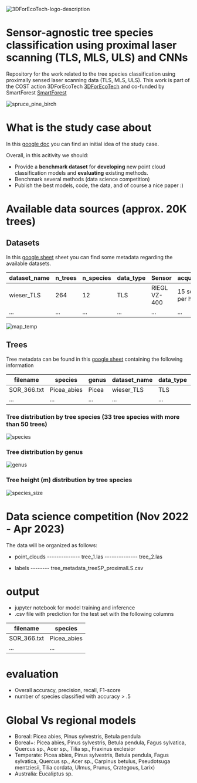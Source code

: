 
![3DForEcoTech-logo-description](https://user-images.githubusercontent.com/5663984/174446150-32e31872-2003-4af9-95d4-a1abfca0b744.png)

# Sensor-agnostic tree species classification using proximal laser scanning (TLS, MLS, ULS) and CNNs
Repository for the work related to the tree species classification using proximally sensed laser scanning data (TLS, MLS, ULS). This work is part of the COST action 3DForEcoTech [3DForEcoTech](https://3dforecotech.eu/) and co-funded by SmartForest [SmartForest](https://smartforest.no/)

![spruce_pine_birch](https://user-images.githubusercontent.com/5663984/192355795-8495b87c-a31f-46b1-99fb-58e790845f70.png)


# What is the study case about
In this [google doc](https://docs.google.com/document/d/1ZbccmFbWLmyGxzJlcaE7QMqwauBFxgBb3gTPkEImuwg/edit) you can find an initial idea of the study case.

Overall, in this acitivity we should:
 - Provide a **benchmark dataset** for **developing** new point cloud classification models and **evaluating** existing methods.
 - Benchmark several methods (data science competition)
 - Publish the best models, code, the data, and of course a nice paper :)

# Available data sources (approx. 20K trees)
## Datasets
In this [google sheet](https://docs.google.com/spreadsheets/d/1qxj27Yh8B33I5eS9MAO9V_PJsr9OxU-kN3pY4TSlWHY/edit?usp=sharing)  sheet you can find some metadata regarding the available datasets. 

| dataset_name  | n_trees | n_species | data_type | Sensor | acquisition | annotation_quality | forest_type | x | y |
| ------------- | ------------- | ------------- | ------------- | ------------- | ------------- | ------------- | ------------- | ------------- | ------------- |
| wieser_TLS  | 264 | 12 | TLS | RIEGL VZ-400 | 15 scans per ha | manual | temperate | 14.7073 | 48.6638 |
| ...  | ... | ... | ... | ... | ... | ... | ... | ... | ... |

![map_temp](https://user-images.githubusercontent.com/5663984/192165940-31600278-932c-4580-84aa-78ebe12ec16f.PNG)

## Trees 
Tree metadata can be found in this [google sheet](https://docs.google.com/spreadsheets/d/1zOk9QKjz9j-8_QKqzl1kNqKImPl9e9snVPHjyCu3AE8/edit?usp=sharing) containing the following information

| filename  | species | genus | dataset_name | data_type | tree_H |
| ------------- | ------------- | ------------- | ------------- | ------------- | ------------- | 
| SOR_366.txt  | Picea_abies | Picea | wieser_TLS | TLS | 15.5 | 
| ...  | ... | ... | ... | ... | ... | ... | 

### Tree distribution by tree species (33 tree species with more than 50 trees)
![species](https://user-images.githubusercontent.com/5663984/205465716-c48ad95e-c2a8-4c1b-896c-24a3e26d8e11.png)

### Tree distribution by genus
![genus](https://user-images.githubusercontent.com/5663984/205465719-7c8d4ac8-3bdb-496d-86c2-20569afec2da.png)

### Tree height (m) distribution by tree species
![species_size](https://user-images.githubusercontent.com/5663984/205465259-46b041d9-dfb1-4e59-908d-677af8457189.png)

# Data science competition (Nov 2022 - Apr 2023)
The data will be organized as follows:
- point_clouds
-------------- tree_1.las 
-------------- tree_2.las 

- labels
-------- tree_metadata_treeSP_proximalLS.csv 

# output
- jupyter notebook for model training and inference
- .csv file with prediction for the test set with the following columns

| filename  | species | 
| ------------- | ------------- | 
| SOR_366.txt  | Picea_abies |  
| ...  | ... |

# evaluation
- Overall accuracy, precision, recall, F1-score
- number of species classified with accuracy > .5
 

# Global Vs regional models
- Boreal: Picea abies, Pinus sylvestris, Betula pendula 
- Boreal+: Picea abies, Pinus sylvestris, Betula pendula, Fagus sylvatica, Quercus sp., Acer sp., Tilia sp., Fraxinus exclesior
- Temperate: Picea abies, Pinus sylvestris, Betula pendula, Fagus sylvatica, Quercus sp., Acer sp., Carpinus betulus, Pseudotsuga mentziesii, Tilia cordata, Ulmus, Prunus, Crategous, Larix)
- Australia: Eucaliptus sp.
